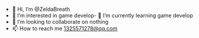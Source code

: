 - 👋 Hi, I’m @ZeldaBreath
- 👀 I’m interested in game
develop- 🌱 I’m currently learning game develop
- 💞️ I’m looking to collaborate on nothing
- 📫 How to reach me 1325571278@qq.com

<!---
ZeldaBreath/ZeldaBreath is a ✨ special ✨ repository because its `README.md` (this file) appears on your GitHub profile.
You can click the Preview link to take a look at your changes.
--->
